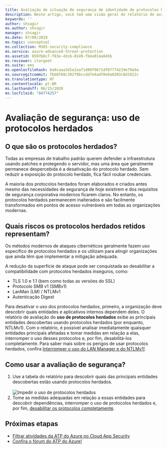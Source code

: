```yaml
---
title: Avaliação de situação de segurança de identidade de protocolos herdados da Proteção Avançada contra Ameaças do Azure
description: Neste artigo, você tem uma visão geral do relatório de avaliação de situação de segurança de identificação do protocolo herdado da ATP do Azure.
keywords: ''
author: shsagir
ms.author: shsagir
manager: shsagir
ms.date: 07/08/2019
ms.topic: conceptual
ms.collection: M365-security-compliance
ms.service: azure-advanced-threat-protection
ms.assetid: 6597b8c7-f83e-43c6-8149-fb4a914a845b
ms.reviewer: itargoet
ms.suite: ems
ms.openlocfilehash: 6a8caaa3d1e2aaf1d89f9671df07774229e79a9a
ms.sourcegitcommit: fbb0768c392f9bccdd7e4adf0e9a0303c8d1922c
ms.translationtype: HT
ms.contentlocale: pt-BR
ms.lasthandoff: 06/15/2020
ms.locfileid: "84774257"
---
```

# <a name="security-assessment-legacy-protocols-usage"></a>Avaliação de segurança: uso de protocolos herdados 
 
## <a name="what-are-legacy-protocols"></a>O que são os protocolos herdados?

Todas as empresas de trabalho padrão querem defender a infraestrutura usando patches e protegendo o servidor, mas uma área que geralmente permanece despercebida é a desativação do protocolo herdado. Sem reduzir a exposição do protocolo herdado, fica fácil roubar credenciais. 

A maioria dos protocolos herdados foram elaborados e criados antes mesmo das necessidades de segurança de hoje existirem e dos requisitos de segurança corporativa modernos ficarem claros. No entanto, os protocolos herdados permanecem inalterados e são facilmente transformados em pontos de acesso vulneráveis em todas as organizações modernas. 

## <a name="what-risks-do-retained-legacy-protocols-introduce"></a>Quais riscos os protocolos herdados retidos representam? 

Os métodos modernos de ataques cibernéticos geralmente fazem uso específico de protocolos herdados e os utilizam para atingir organizações que ainda têm que implementar a mitigação adequada. 

A redução da superfície de ataque pode ser conquistada ao desabilitar a compatibilidade com protocolos herdados inseguros, como: 

- TLS 1.0 e 1.1 (bem como todas as versões do SSL)
- Protocolo SMB v1 (SMBv1)
- LanMan (LM) / NTLMv1
- Autenticação Digest

Para desativar o uso dos protocolos herdados, primeiro, a organização deve descobrir quais entidades e aplicativos internos dependem deles. O relatório de avaliação do **uso de protocolos herdados** exibe as principais entidades descobertas usando protocolos herdados (por enquanto, NTLMv1). Com o relatório, é possível analisar imediatamente quaisquer entidades principais afetadas e tomar medidas em relação a elas, interromper o uso desses protocolos e, por fim, desabilitá-los completamente. Para saber mais sobre os perigos de usar protocolos herdados, confira [Interromper o uso do LAN Manager e do NTLMv1!](https://blogs.technet.microsoft.com/miriamxyra/2017/11/07/stop-using-lan-manager-and-ntlmv1/).


## <a name="how-do-i-use-this-security-assessment"></a>Como usar a avaliação de segurança? 
1. Use a tabela do relatório para descobrir quais das principais entidades descobertas estão usando protocolos herdados.  
    <br>![Impedir o uso de protocolos herdados](media/atp-cas-isp-legacy-protocols-2.png)
1. Tome as medidas adequadas em relação a essas entidades para descobrir dependências, interromper o uso de protocolos herdados e, por fim, [desabilitar os protocolos completamente](https://blogs.technet.microsoft.com/miriamxyra/2017/11/07/stop-using-lan-manager-and-ntlmv1/). 

## <a name="next-steps"></a>Próximas etapas
- [Filtrar atividades da ATP do Azure no Cloud App Security](atp-activities-filtering-mcas.md)
- [Confira o fórum do ATP do Azure!](https://aka.ms/azureatpcommunity)
